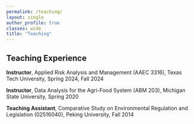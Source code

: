 ```yaml
---
permalink: /teaching/
layout: single
author_profile: true
classes: wide
title: "Teaching"
---
```


## Teaching Experience

<b>Instructor</b>, Applied Risk Analysis and Management (AAEC 3316), Texas Tech University, Spring 2024, Fall 2024

<b>Instructor</b>, Data Analysis for the Agri-Food System (ABM 203), Michigan State University, Spring 2020 

<b>Teaching Assistant</b>, Comparative Study on Environmental Regulation and Legislation (02516040), Peking University, Fall 2014 

